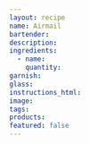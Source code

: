 ```yaml
---
layout: recipe
name: Airmail
bartender:
description:
ingredients:
  - name:
    quantity:
garnish:
glass:
instructions_html:
image:
tags:
products:
featured: false
---
```

